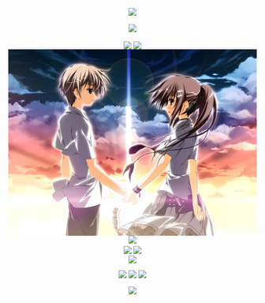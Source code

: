 

<p align="center">
<img src="https://capsule-render.vercel.app/api?type=soft&color=timeGradient&height=300&&section=header&text=夜%20之%20向%20日%20葵&fontSize=90&fontAlign=50&fontAlignY=30&desc=人啊!幸福地活下去吧!&descAlign=50&descSize=30&descAlignY=60&animation=twinkling" />
</p>

<!-- https://github.com/DenverCoder1/readme-typing-svg -->
<p align="center">
<img src="https://readme-typing-svg.demolab.com?font=Orbitron&size=25&pause=1000&center=true&vCenter=true&random=false&width=600&lines=Welcome+to+my+GitHub+profile+page!;Night+Helianthus!" />
</p>

<p align="center">
<!-- https://github.com/anuraghazra/github-readme-stats -->
<img align="center" width="400" src="https://github-readme-stats.vercel.app/api?username=SXP-Simon&theme=transparent&show_icons=true&hide_border=true&show=reviews&hide_title=true&hide=contribs" />
<!-- https://github.com/DenverCoder1/github-readme-streak-stats -->
<img align="center" width="400" src="https://streak-stats.demolab.com?user=SXP-Simon&theme=transparent&hide_border=true" />
<br/>
<!--insert my esthetic anime cartoon-->
<img src="image/素晴日.jpg" alt="素晴日" style="display:block;margin-left: auto;margin-right: auto;">
<!-- https://github.com/Ashutosh00710/github-readme-activity-graph -->
<img width="800" src="https://github-readme-activity-graph.vercel.app/graph?username=SXP-Simon&theme=github-compact&hide_border=true&area=true&custom_title=Contribution%20Graph" />
<br/>
<!-- https://github.com/anuraghazra/github-readme-stats -->
<img align="center" src="https://github-readme-stats.vercel.app/api/wakatime?username=NightHelianthus&theme=transparent&hide_border=true&layout=compact&langs_count=22" />
<!-- https://github.com/anuraghazra/github-readme-stats -->
<img align="center" src="https://github-readme-stats.vercel.app/api/top-langs/?username=SXP-Simon&theme=transparent&hide_border=true&layout=donut-vertical&langs_count=6" />
<br/>
<!-- https://github.com/LelouchFR/skill-icons -->
<img align="center" src="https://go-skill-icons.vercel.app/api/icons?i=py,html,css,js">
</p>

<!-- https://github.com/badges/shields -->
<p align="center">
<a href="https://github.com/SXP-Simon"><img src="https://img.shields.io/badge/GitHub-回归天空-blue?logo=github" /></a>
<a href="https://space.bilibili.com/609923881"><img src="https://img.shields.io/badge/没有传说的傻小胖-blue?logo=bilibili" /></a>
<!-- https://github.com/antonkomarev/github-profile-views-counter -->
<img src="https://komarev.com/ghpvc/?username=SXP-Simon" />
</p>

<!-- https://github.com/kyechan99/capsule-render -->
<p align="center">
<img src="https://capsule-render.vercel.app/api?type=soft&color=timeGradient&height=300&&section=footer&text=THE%20END&fontSize=90&fontAlign=50&fontAlignY=70&desc=Hope%20your%20program%20is%20bug-free!&descAlign=50&descSize=30&descAlignY=40&animation=twinkling" />
</p>